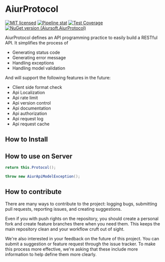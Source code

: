 # AiurProtocol

[![MIT licensed](https://img.shields.io/badge/license-MIT-blue.svg)](https://gitlab.aiursoft.cn/aiursoft/aiurprotocol/-/blob/master/LICENSE)
[![Pipeline stat](https://gitlab.aiursoft.cn/aiursoft/aiurprotocol/badges/master/pipeline.svg)](https://gitlab.aiursoft.cn/aiursoft/aiurprotocol/-/pipelines)
[![Test Coverage](https://gitlab.aiursoft.cn/aiursoft/aiurprotocol/badges/master/coverage.svg)](https://gitlab.aiursoft.cn/aiursoft/aiurprotocol/-/pipelines)
[![NuGet version (Aiursoft.AiurProtocol)](https://img.shields.io/nuget/v/Aiursoft.AiurProtocol.svg)](https://www.nuget.org/packages/Aiursoft.AiurProtocol/)

AiurProtocol defines an API programming practice to easily build a RESTful API. It simplifies the process of 

* Generating status code
* Generating error message
* Handling exceptions
* Handling model validation

And will support the following features in the future:

* Client side format check
* Api Localization
* Api rate limit
* Api version control
* Api documentation
* Api authorization
* Api request log
* Api request cache

## How to Install

## How to use on Server

```csharp
return this.Protocol();

throw new AiurApiModelException();
```

## How to contribute

There are many ways to contribute to the project: logging bugs, submitting pull requests, reporting issues, and creating suggestions.

Even if you with push rights on the repository, you should create a personal fork and create feature branches there when you need them. This keeps the main repository clean and your workflow cruft out of sight.

We're also interested in your feedback on the future of this project. You can submit a suggestion or feature request through the issue tracker. To make this process more effective, we're asking that these include more information to help define them more clearly.